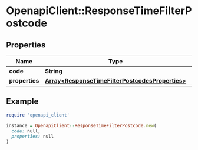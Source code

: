 # OpenapiClient::ResponseTimeFilterPostcode

## Properties

| Name | Type | Description | Notes |
| ---- | ---- | ----------- | ----- |
| **code** | **String** |  |  |
| **properties** | [**Array&lt;ResponseTimeFilterPostcodesProperties&gt;**](ResponseTimeFilterPostcodesProperties.md) |  |  |

## Example

```ruby
require 'openapi_client'

instance = OpenapiClient::ResponseTimeFilterPostcode.new(
  code: null,
  properties: null
)
```

